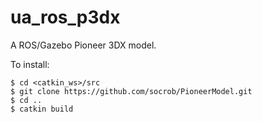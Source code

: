 ua_ros_p3dx
===========

A ROS/Gazebo Pioneer 3DX model.

To install:
```
$ cd <catkin_ws>/src
$ git clone https://github.com/socrob/PioneerModel.git
$ cd ..
$ catkin build
```
